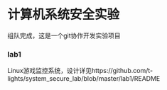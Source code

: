 # 计算机系统安全实验
组队完成，这是一个git协作开发实验项目
### lab1
Linux游戏监控系统，设计详见https://github.com/t-lights/system_secure_lab/blob/master/lab1/README